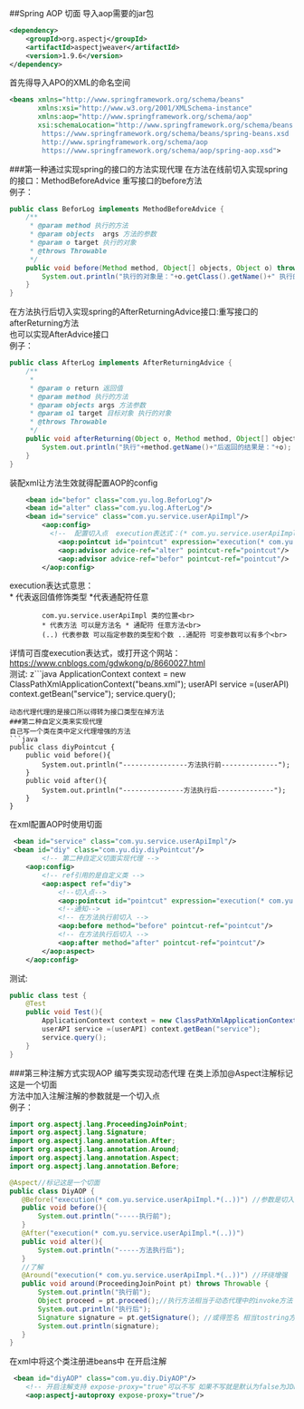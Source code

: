 ##Spring AOP 切面
导入aop需要的jar包
```xml
<dependency>
    <groupId>org.aspectj</groupId>
    <artifactId>aspectjweaver</artifactId>
    <version>1.9.6</version>
</dependency>
```
首先得导入APO的XML的命名空间
```xml
<beans xmlns="http://www.springframework.org/schema/beans"
       xmlns:xsi="http://www.w3.org/2001/XMLSchema-instance"
       xmlns:aop="http://www.springframework.org/schema/aop"
       xsi:schemaLocation="http://www.springframework.org/schema/beans
        https://www.springframework.org/schema/beans/spring-beans.xsd
        http://www.springframework.org/schema/aop
        https://www.springframework.org/schema/aop/spring-aop.xsd">
```
###第一种通过实现spring的接口的方法实现代理
在方法在线前切入实现spring的接口：MethodBeforeAdvice 重写接口的before方法<br>
例子：
```java
public class BeforLog implements MethodBeforeAdvice {
    /**
     * @param method 执行的方法
     * @param objects  args 方法的参数
     * @param o target 执行的对象
     * @throws Throwable
     */
    public void before(Method method, Object[] objects, Object o) throws Throwable {
        System.out.println("执行的对象是："+o.getClass().getName()+" 执行的方法是："+method.getName());
    }
}
```
在方法执行后切入实现spring的AfterReturningAdvice接口:重写接口的afterReturning方法<br>
也可以实现AfterAdvice接口<br>
例子：
```java
public class AfterLog implements AfterReturningAdvice {
    /**
     *
     * @param o return 返回值
     * @param method 执行的方法
     * @param objects args 方法参数
     * @param o1 target 目标对象 执行的对象
     * @throws Throwable
     */
    public void afterReturning(Object o, Method method, Object[] objects, Object o1) throws Throwable {
        System.out.println("执行"+method.getName()+"后返回的结果是："+o);
    }
}
```
装配xml让方法生效就得配置AOP的config
```xml
    <bean id="befor" class="com.yu.log.BeforLog"/>
    <bean id="alter" class="com.yu.log.AfterLog"/>
    <bean id="service" class="com.yu.service.userApiImpl"/>
        <aop:config>
          <!--  配置切入点  execution表达式：(* com.yu.service.userApiImpl.*(..)) -->
            <aop:pointcut id="pointcut" expression="execution(* com.yu.service.userApiImpl.*(..))"/>
            <aop:advisor advice-ref="alter" pointcut-ref="pointcut"/>
            <aop:advisor advice-ref="befor" pointcut-ref="pointcut"/>
        </aop:config>
```
execution表达式意思：<br>
            *  代表返回值修饰类型  *代表通配符任意<br>
            
            com.yu.service.userApiImpl 类的位置<br>
            * 代表方法 可以是方法名 * 通配符 任意方法<br>
            (..) 代表参数 可以指定参数的类型和个数 ..通配符 可变参数可以有多个<br>
详情可百度execution表达式，或打开这个网站：https://www.cnblogs.com/gdwkong/p/8660027.html<br>
测试:
z```java
ApplicationContext context = new ClassPathXmlApplicationContext("beans.xml");
        userAPI service =(userAPI) context.getBean("service");
        service.query();
```    
动态代理代理的是接口所以得转为接口类型在掉方法
###第二种自定义类来实现代理
自己写一个类在类中定义代理增强的方法
```java
public class diyPointcut {
    public void before(){
        System.out.println("----------------方法执行前--------------");
    }
    public void after(){
        System.out.println("---------------方法执行后--------------");
    }
}
```
在xml配置AOP时使用切面
```xml
 <bean id="service" class="com.yu.service.userApiImpl"/>
 <bean id="diy" class="com.yu.diy.diyPointcut"/>     
        <!-- 第二种自定义切面实现代理 -->
    <aop:config>
        <!-- ref引用的是自定义类 -->
        <aop:aspect ref="diy">
            <!--切入点-->
            <aop:pointcut id="pointcut" expression="execution(* com.yu.service.userApiImpl.*(..))"/>
            <!--通知-->
            <!-- 在方法执行前切入 -->
            <aop:before method="before" pointcut-ref="pointcut"/>
            <!-- 在方法执行后切入 -->
            <aop:after method="after" pointcut-ref="pointcut"/>
        </aop:aspect>
    </aop:config>
```  
测试:
```java
public class test {
    @Test
    public void Test(){
        ApplicationContext context = new ClassPathXmlApplicationContext("beans.xml");
        userAPI service =(userAPI) context.getBean("service");
        service.query();
    }
}

```   
###第三种注解方式实现AOP
 编写类实现动态代理 在类上添加@Aspect注解标记这是一个切面<br>
 方法中加入注解注解的参数就是一个切入点<br>
 例子：
 ```java
import org.aspectj.lang.ProceedingJoinPoint;
import org.aspectj.lang.Signature;
import org.aspectj.lang.annotation.After;
import org.aspectj.lang.annotation.Around;
import org.aspectj.lang.annotation.Aspect;
import org.aspectj.lang.annotation.Before;

@Aspect//标记这是一个切面
public class DiyAOP {
    @Before("execution(* com.yu.service.userApiImpl.*(..))") //参数是切入点的execution表达式
    public void before(){
        System.out.println("-----执行前");
    }
    @After("execution(* com.yu.service.userApiImpl.*(..))")
    public void alter(){
        System.out.println("-----方法执行后");
    }
    //了解
    @Around("execution(* com.yu.service.userApiImpl.*(..))") //环绕增强
    public void around(ProceedingJoinPoint pt) throws Throwable {
        System.out.println("执行前");
        Object proceed = pt.proceed();//执行方法相当于动态代理中的invoke方法 返回的对象什么都不是是个null
        System.out.println("执行后");
        Signature signature = pt.getSignature(); //或得签名 相当tostring方法获取类的全部信息
        System.out.println(signature);
    }
}
``` 
在xml中将这个类注册进beans中 在开启注解
```xml
 <bean id="diyAOP" class="com.yu.diy.DiyAOP"/>
    <!-- 开启注解支持 expose-proxy="true"可以不写 如果不写就是默认为false为JDK的代理方式 true为cglib的代理方式 -->
    <aop:aspectj-autoproxy expose-proxy="true"/>
```
